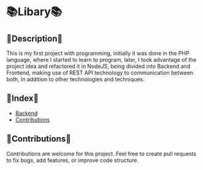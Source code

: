 # 📚Libary📚

## 📄Description📄

This is my first project with programming, initially it was done in the PHP language, where I started to learn to program, later, I took advantage of the project idea and refactored it in NodeJS, being divided into Backend and Frontend, making use of REST API technology to communication between both, in addition to other technologies and techniques.

## 📇Index📇

- [Backend](/backend)
- [Contributions](#🤝Contributions🤝)

## 🤝Contributions🤝
Contributions are welcome for this project. Feel free to create pull requests to fix bugs, add features, or improve code structure.